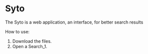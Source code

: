 # Syto
The Syto is a web application, an interface, for better search results

How to use:
1. Download the files.
2. Open a Search_1.
